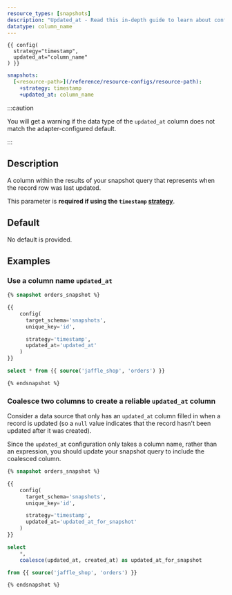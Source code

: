 ```yaml
---
resource_types: [snapshots]
description: "Updated_at - Read this in-depth guide to learn about configurations in dbt."
datatype: column_name
---
```

<File name='snapshots/<filename>.sql'>

```jinja2
{{ config(
  strategy="timestamp",
  updated_at="column_name"
) }}

```

</File>

<File name='dbt_project.yml'>

```yml
snapshots:
  [<resource-path>](/reference/resource-configs/resource-path):
    +strategy: timestamp
    +updated_at: column_name

```

</File>

<VersionBlock firstVersion="1.9">

:::caution

You will get a warning if the data type of the `updated_at` column does not match the adapter-configured default.

:::

</VersionBlock>

## Description
A column within the results of your snapshot query that represents when the record row was last updated.

This parameter is **required if using the `timestamp` [strategy](/reference/resource-configs/strategy)**.


## Default
No default is provided.

## Examples
### Use a column name `updated_at`

<File name='snapshots/orders.sql'>

```sql
{% snapshot orders_snapshot %}

{{
    config(
      target_schema='snapshots',
      unique_key='id',

      strategy='timestamp',
      updated_at='updated_at'
    )
}}

select * from {{ source('jaffle_shop', 'orders') }}

{% endsnapshot %}

```

</File>

### Coalesce two columns to create a reliable `updated_at` column
Consider a data source that only has an `updated_at` column filled in when a record is updated (so a `null` value indicates that the record hasn't been updated after it was created).

Since the `updated_at` configuration only takes a column name, rather than an expression, you should update your snapshot query to include the coalesced column.

<File name='snapshots/orders.sql'>

```sql
{% snapshot orders_snapshot %}

{{
    config(
      target_schema='snapshots',
      unique_key='id',

      strategy='timestamp',
      updated_at='updated_at_for_snapshot'
    )
}}

select
    *,
    coalesce(updated_at, created_at) as updated_at_for_snapshot

from {{ source('jaffle_shop', 'orders') }}

{% endsnapshot %}

```

</File>
